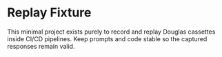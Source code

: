 # Replay Fixture

This minimal project exists purely to record and replay Douglas cassettes inside CI/CD pipelines. Keep prompts and code stable so the captured responses remain valid.
